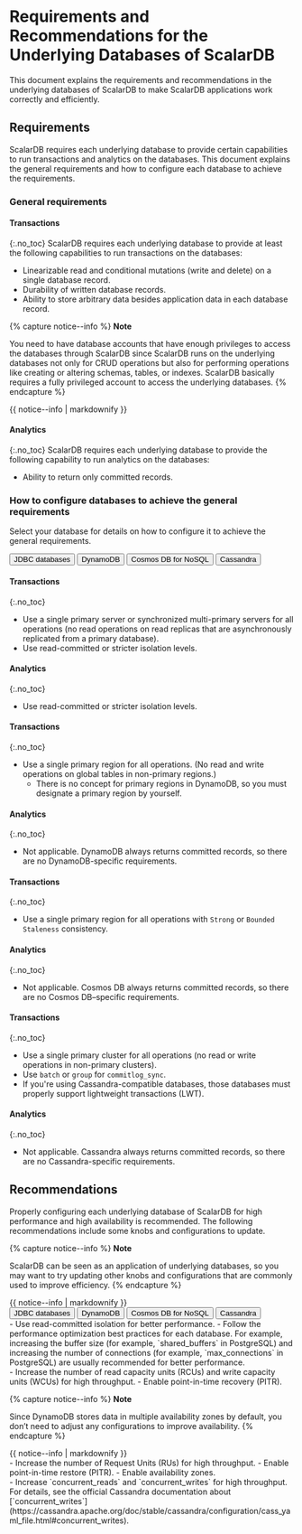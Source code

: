 # Requirements and Recommendations for the Underlying Databases of ScalarDB

This document explains the requirements and recommendations in the underlying databases of ScalarDB to make ScalarDB applications work correctly and efficiently.

## Requirements

ScalarDB requires each underlying database to provide certain capabilities to run transactions and analytics on the databases. This document explains the general requirements and how to configure each database to achieve the requirements.

### General requirements

#### Transactions
{:.no_toc}
ScalarDB requires each underlying database to provide at least the following capabilities to run transactions on the databases:

- Linearizable read and conditional mutations (write and delete) on a single database record.
- Durability of written database records.
- Ability to store arbitrary data besides application data in each database record.

{% capture notice--info %}
**Note**

You need to have database accounts that have enough privileges to access the databases through ScalarDB since ScalarDB runs on the underlying databases not only for CRUD operations but also for performing operations like creating or altering schemas, tables, or indexes. ScalarDB basically requires a fully privileged account to access the underlying databases.
{% endcapture %}

<div class="notice--info">{{ notice--info | markdownify }}</div>

#### Analytics
{:.no_toc}
ScalarDB requires each underlying database to provide the following capability to run analytics on the databases:

- Ability to return only committed records.

### How to configure databases to achieve the general requirements

Select your database for details on how to configure it to achieve the general requirements.

<div id="tabset-1">
<div class="tab">
  <button class="tablinks" onclick="openTab(event, 'JDBC_databases', 'tabset-1')" id="defaultOpen-1">JDBC databases</button>
  <button class="tablinks" onclick="openTab(event, 'DynamoDB', 'tabset-1')">DynamoDB</button>
  <button class="tablinks" onclick="openTab(event, 'Cosmos_DB_for_NoSQL', 'tabset-1')">Cosmos DB for NoSQL</button>
  <button class="tablinks" onclick="openTab(event, 'Cassandra', 'tabset-1')">Cassandra</button>
</div>

<div id="JDBC_databases" class="tabcontent" markdown="1">

#### Transactions
{:.no_toc}
- Use a single primary server or synchronized multi-primary servers for all operations (no read operations on read replicas that are asynchronously replicated from a primary database).
- Use read-committed or stricter isolation levels.

#### Analytics
{:.no_toc}
- Use read-committed or stricter isolation levels.

</div>

<div id="DynamoDB" class="tabcontent" markdown="1">

#### Transactions
{:.no_toc}
- Use a single primary region for all operations. (No read and write operations on global tables in non-primary regions.)
  - There is no concept for primary regions in DynamoDB, so you must designate a primary region by yourself.

#### Analytics
{:.no_toc}
- Not applicable. DynamoDB always returns committed records, so there are no DynamoDB-specific requirements.

</div>

<div id="Cosmos_DB_for_NoSQL" class="tabcontent" markdown="1">

#### Transactions
{:.no_toc}
- Use a single primary region for all operations with `Strong` or `Bounded Staleness` consistency.

#### Analytics
{:.no_toc}
- Not applicable. Cosmos DB always returns committed records, so there are no Cosmos DB–specific requirements.

</div>

<div id="Cassandra" class="tabcontent" markdown="1">

#### Transactions
{:.no_toc}
- Use a single primary cluster for all operations (no read or write operations in non-primary clusters).
- Use `batch` or `group` for `commitlog_sync`.
- If you're using Cassandra-compatible databases, those databases must properly support lightweight transactions (LWT).

#### Analytics
{:.no_toc}
- Not applicable. Cassandra always returns committed records, so there are no Cassandra-specific requirements.

</div>
</div>

## Recommendations

Properly configuring each underlying database of ScalarDB for high performance and high availability is recommended. The following recommendations include some knobs and configurations to update.

{% capture notice--info %}
**Note**

ScalarDB can be seen as an application of underlying databases, so you may want to try updating other knobs and configurations that are commonly used to improve efficiency.
{% endcapture %}
<div class="notice--info">{{ notice--info | markdownify }}</div>

<div id="tabset-2">
<div class="tab">
  <button class="tablinks" onclick="openTab(event, 'JDBC_databases2', 'tabset-2')" id="defaultOpen-2">JDBC databases</button>
  <button class="tablinks" onclick="openTab(event, 'DynamoDB2', 'tabset-2')">DynamoDB</button>
  <button class="tablinks" onclick="openTab(event, 'Cosmos_DB_for_NoSQL2', 'tabset-2')">Cosmos DB for NoSQL</button>
  <button class="tablinks" onclick="openTab(event, 'Cassandra2', 'tabset-2')">Cassandra</button>
</div>

<div id="JDBC_databases2" class="tabcontent" markdown="1">
- Use read-committed isolation for better performance.
- Follow the performance optimization best practices for each database. For example, increasing the buffer size (for example, `shared_buffers` in PostgreSQL) and increasing the number of connections (for example, `max_connections` in PostgreSQL) are usually recommended for better performance.
</div>

<div id="DynamoDB2" class="tabcontent" markdown="1">
- Increase the number of read capacity units (RCUs) and write capacity units (WCUs) for high throughput.
- Enable point-in-time recovery (PITR).

{% capture notice--info %}
**Note**

Since DynamoDB stores data in multiple availability zones by default, you don’t need to adjust any configurations to improve availability.
{% endcapture %}
<div class="notice--info">{{ notice--info | markdownify }}</div>
</div>

<div id="Cosmos_DB_for_NoSQL2" class="tabcontent" markdown="1">
- Increase the number of Request Units (RUs) for high throughput.
- Enable point-in-time restore (PITR).
- Enable availability zones.
</div>

<div id="Cassandra2" class="tabcontent" markdown="1">
- Increase `concurrent_reads` and `concurrent_writes` for high throughput. For details, see the official Cassandra documentation about [`concurrent_writes`](https://cassandra.apache.org/doc/stable/cassandra/configuration/cass_yaml_file.html#concurrent_writes).
</div>
</div>
